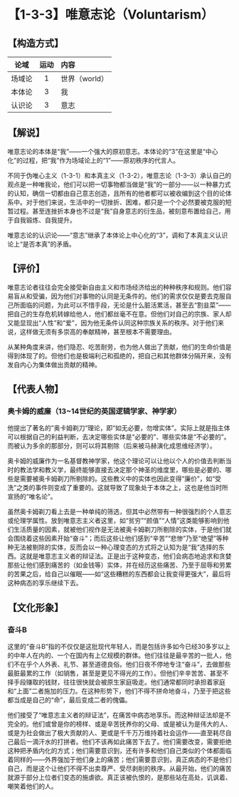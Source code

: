 # 【1-3-3】唯意志论（Voluntarism）
## 【构造方式】
| 论域 | 运动           | 内容 |
|:----:|:----------------:|:-----|
| 场域论   |1 |  世界（world）  |
| 本体论   | 3|  我  |
| 认识论   | 3| 意志   |

## 【解说】

唯意志论的本体是“我”——一个强大的原初意志。本体论的“3”在这里是“中心化”的过程，把“我”作为场域论上的“1”——原初秩序的代言人。

不同于伪唯心主义（1-3-1）和本真主义（1-3-2），唯意志论（1-3–3）承认自己的观点是一种唯我论，他们可以把一切事物都当做是“我”的一部分——以一种暴力式的认知，确信一切都由自己意志创造，且所有的他者都可以被收编到这个目的论体系中。对于他们来说，生活中的一切挫折、困难，都只是一个个必然要被克服的短暂过程。甚至连挫折本身也不过是“我”自身意志的衍生品，被刻意布置给自己，用于自我锻炼、自我提升。

唯意志论的认识论——“意志”继承了本体论上中心化的“3”，调和了本真主义认识论上“是否本真”的矛盾。

## 【评价】
唯意志论者往往会完全接受新自由主义和市场经济给出的种种秩序和规则。他们容易盲从和受骗，因为他们对事物的认同是无条件的。他们的需求仅仅是要去克服自己所面临的问题，为此可以不惜手段，无论是什么脏活累活，甚至去“割韭菜”——把自己的生存危机转嫁给他人，他们都丝毫不在意。但他们对自己的宗族、家人却又能显现出“人性”和“爱”，因为他无条件认同这种宗族关系的秩序。对于他们来说，这样做无须有多崇高的奉献精神，甚至根本不需要理由。

从某种角度来讲，他们隐忍、吃苦耐劳，也为他人做出了贡献，他们的生命价值是得到体现了的。但他们也是极端利己和孤绝的，把自己和其他群体分隔开来，没有发自内心为集体做出贡献的精神。

## 【代表人物】
### 奥卡姆的威廉（13~14世纪的英国逻辑学家、神学家）
他提出了著名的”奥卡姆剃刀“理论，即“如无必要，勿增实体”。实际上就是指主体可以根据自己的利益判断，去决定哪些实体是“必要的”、哪些实体是“不必要的”。而被认为多余的那部分，则可以将其剔除（后来被马赫演化成思维经济学）。

奥卡姆的威廉作为一名基督教神学家，他这个理论可以让他以个人的价值去判断当时的教法学和教义学，最终能够直接去决定那个神圣的维度里，哪些是必要的、哪些是需要被奥卡姆剃刀所剔除的。这些教义中的实体也因此变得“廉价”，如“受洗”之类的事件则变成了重要的。这就导致了现象处于本体之上，这也是他当时所宣扬的“唯名论”。

虽然奥卡姆剃刀看上去是一种单纯的筛选，但其中必然带有一种很强烈的个人意志或伦理学属性。放到唯意志主义者这里，如“贫穷”“颜值”“人情”这类能够影响到他们生活质量的因素，就被他们视作是无法被奥卡姆剃刀所剔除的实体，于是他们就会围绕着这些因素开始“奋斗”；而后这些让他们感到“辛苦”“悲惨”乃至“绝望”等种种无法被剔除的实体，反而会以一种心理变态的方式将之认知为是“我”选择的东西。这就是唯意志主义者的辩证法。正是出于这种变态，他们会病态地追求和贪婪那些让他们感到痛苦的（如金钱等）实体，并在经历这些痛苦、乃至于屈辱和劳累的苦果之后，给自己以催眠——如“这些糟糕的东西都会让我变得更强大”，最后将这种病态的享乐继续下去。


## 【文化形象】
### 奋斗B
这里的“奋斗B”指的不仅仅是这批现代年轻人，而是包括许多如今已经30多岁以上的中年人在内的、一个在国内有上亿规模的群体。他们往往是最辛苦的一批人，他们不在乎个人外表、礼节、甚至道德良俗。他们日夜不停地专注“奋斗”，去做那些最脏最累的工作（如销售，甚至是更见不得光的工作）。但他们辛辛苦苦、甚至不择手段赚取的钱财，往往很快就会被原生家庭吸走。他们通常都同时承担着家庭和“上面”二者施加的压力。在这种形势下，他们不得不拼命地奋斗，乃至于把这些都当成是自己的“命”，最后变成二者的傀儡。

他们接受了“唯意志主义者的辩证法”，在痛苦中病态地享乐。而这种辩证法却是不完全的。他们或曾是你的榜样、或是辛苦抚养你的父母、或是被认为是伟大的人、或是为社会做出了极大贡献的人、更或是千千万万维持着社会运作——直至耗尽自己最后一滴汗水的打拼者。他们不该再如此痛苦下去了。他们需要改变，需要拒绝这种把矛盾内化的方式；他们需要意识到，还有许多和他们自己类似的个体都面临着同样的——外界强加于他们身上的痛苦；他们需要意识到，真正病态的不是他们自己，而是这个让他们不得不出卖尊严、受尽剥削的秩序。从最开始，他们的痛苦就源于部分上位者们变态的施虐欲。真正该被仇恨的，是那些站在高处，讥讽着、嘲笑着他们的人。

